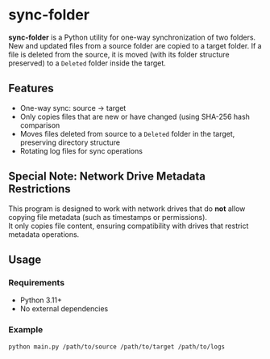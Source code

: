 # sync-folder

**sync-folder** is a Python utility for one-way synchronization of two folders. New and updated files from a source folder are copied to a target folder. If a file is deleted from the source, it is moved (with its folder structure preserved) to a `Deleted` folder inside the target.

## Features

- One-way sync: source → target
- Only copies files that are new or have changed (using SHA-256 hash comparison
- Moves files deleted from source to a `Deleted` folder in the target, preserving directory structure
- Rotating log files for sync operations 

## Special Note: Network Drive Metadata Restrictions

This program is designed to work with network drives that do **not** allow copying file metadata (such as timestamps or permissions).  
It only copies file content, ensuring compatibility with drives that restrict metadata operations.

## Usage

### Requirements

- Python 3.11+
- No external dependencies

### Example

```bash
python main.py /path/to/source /path/to/target /path/to/logs